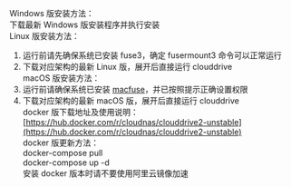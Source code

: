 Windows 版安装方法：  
下载最新 Windows 版安装程序并执行安装  
Linux 版安装方法：  
1. 运行前请先确保系统已安装 fuse3，确定 fusermount3 命令可以正常运行  
2. 下载对应架构的最新 Linux 版，展开后直接运行 clouddrive  
macOS 版安装方法：  
1. 运行前请确保系统已安装 [macfuse](https://osxfuse.github.io/)，并已按照提示正确设置权限  
2. 下载对应架构的最新 macOS 版，展开后直接运行 clouddrive  
docker 版下载地址及使用说明：  
[https://hub.docker.com/r/cloudnas/clouddrive2-unstable](https://hub.docker.com/r/cloudnas/clouddrive2-unstable)  
docker 版更新方法：  
docker-compose pull  
docker-compose up -d  
安装 docker 版本时请不要使用阿里云镜像加速